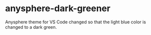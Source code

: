 # anysphere-dark-greener
Anysphere theme for VS Code changed so that the light blue color is changed to a dark green.
